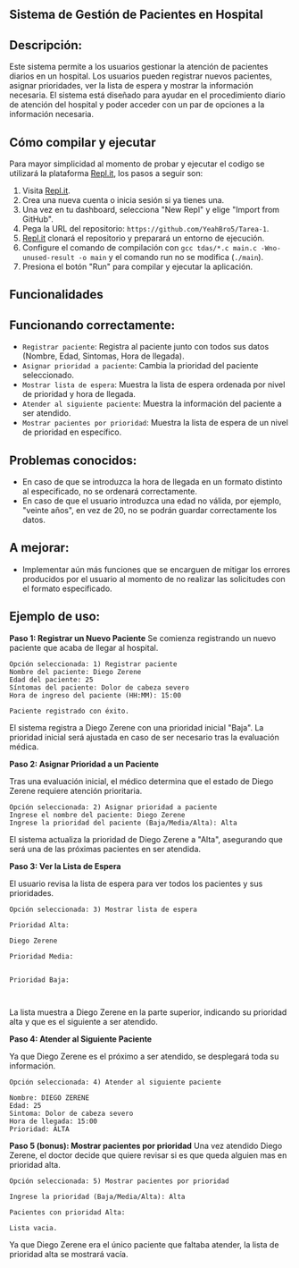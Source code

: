 
## Sistema de Gestión de Pacientes en Hospital
## Descripción:

Este sistema permite a los usuarios gestionar la atención de pacientes diarios en un hospital. Los usuarios pueden registrar nuevos pacientes, asignar prioridades, ver la lista de espera y mostrar la información necesaria. El sistema está diseñado para ayudar en el procedimiento diario de atención del hospital y poder acceder con un par de opciones a la información necesaria.

## Cómo compilar y ejecutar
Para mayor simplicidad al momento de probar y ejecutar el codigo se utilizará la plataforma [Repl.it](http://repl.it/), los pasos a seguir son:

1. Visita [Repl.it](https://repl.it/).
2. Crea una nueva cuenta o inicia sesión si ya tienes una.
3. Una vez en tu dashboard, selecciona "New Repl" y elige "Import from GitHub".
4. Pega la URL del repositorio: `https://github.com/YeahBro5/Tarea-1`.
5. [Repl.it](http://repl.it/) clonará el repositorio y preparará un entorno de ejecución.
6. Configure el comando de compilación con `gcc tdas/*.c main.c -Wno-unused-result -o main` y el comando run no se modifica (`./main`).
7. Presiona el botón "Run" para compilar y ejecutar la aplicación.

## Funcionalidades
## Funcionando correctamente:
* `Registrar paciente`: Registra al paciente junto con todos sus datos (Nombre, Edad, Sintomas, Hora de llegada).
* `Asignar prioridad a paciente`: Cambia la prioridad del paciente seleccionado.
* `Mostrar lista de espera`: Muestra la lista de espera ordenada por nivel de prioridad y hora de llegada.
* `Atender al siguiente paciente`: Muestra la información del paciente a ser atendido.
* `Mostrar pacientes por prioridad`: Muestra la lista de espera de un nivel de prioridad en específico.

## Problemas conocidos:
* En caso de que se introduzca la hora de llegada en un formato distinto al especificado, no se ordenará correctamente.
* En caso de que el usuario introduzca una edad no válida, por ejemplo, "veinte años", en vez de 20, no se podrán guardar correctamente los datos.
  
## A mejorar:
* Implementar aún más funciones que se encarguen de mitigar los errores producidos por el usuario al momento de no realizar las solicitudes con el formato especificado.
  
## Ejemplo de uso:
**Paso 1: Registrar un Nuevo Paciente**
Se comienza registrando un nuevo paciente que acaba de llegar al hospital.
````
Opción seleccionada: 1) Registrar paciente
Nombre del paciente: Diego Zerene
Edad del paciente: 25
Síntomas del paciente: Dolor de cabeza severo
Hora de ingreso del paciente (HH:MM): 15:00

Paciente registrado con éxito.
````
El sistema registra a Diego Zerene con una prioridad inicial "Baja". La prioridad inicial será ajustada en caso de ser necesario tras la evaluación médica.

**Paso 2: Asignar Prioridad a un Paciente**

Tras una evaluación inicial, el médico determina que el estado de Diego Zerene requiere atención prioritaria.
````
Opción seleccionada: 2) Asignar prioridad a paciente
Ingrese el nombre del paciente: Diego Zerene
Ingrese la prioridad del paciente (Baja/Media/Alta): Alta
````
El sistema actualiza la prioridad de Diego Zerene a "Alta", asegurando que será una de las próximas pacientes en ser atendida.

**Paso 3: Ver la Lista de Espera**

El usuario revisa la lista de espera para ver todos los pacientes y sus prioridades. 
````
Opción seleccionada: 3) Mostrar lista de espera

Prioridad Alta:

Diego Zerene

Prioridad Media:


Prioridad Baja:



````
La lista muestra a Diego Zerene en la parte superior, indicando su prioridad alta y que es el siguiente a ser atendido.

**Paso 4: Atender al Siguiente Paciente**

Ya que Diego Zerene es el próximo a ser atendido, se desplegará toda su información.
````
Opción seleccionada: 4) Atender al siguiente paciente

Nombre: DIEGO ZERENE
Edad: 25
Sintoma: Dolor de cabeza severo
Hora de llegada: 15:00
Prioridad: ALTA
````
**Paso 5 (bonus): Mostrar pacientes por prioridad**
Una vez atendido Diego Zerene, el doctor decide que quiere revisar si es que queda alguien mas en prioridad alta.
````
Opción seleccionada: 5) Mostrar pacientes por prioridad

Ingrese la prioridad (Baja/Media/Alta): Alta

Pacientes con prioridad Alta:

Lista vacia.

````
Ya que Diego Zerene era el único paciente que faltaba atender, la lista de prioridad alta se mostrará vacía.

